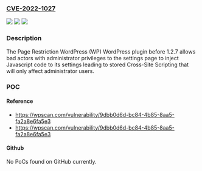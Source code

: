 ### [CVE-2022-1027](https://cve.mitre.org/cgi-bin/cvename.cgi?name=CVE-2022-1027)
![](https://img.shields.io/static/v1?label=Product&message=Page%20Restriction%20WordPress%20(WP)%20%E2%80%93%20Protect%20WP%20Pages%2FPost&color=blue)
![](https://img.shields.io/static/v1?label=Version&message=1.2.7%3C%201.2.7%20&color=brighgreen)
![](https://img.shields.io/static/v1?label=Vulnerability&message=CWE-79%20Cross-site%20Scripting%20(XSS)&color=brighgreen)

### Description

The Page Restriction WordPress (WP) WordPress plugin before 1.2.7 allows bad actors with administrator privileges to the settings page to inject Javascript code to its settings leading to stored Cross-Site Scripting that will only affect administrator users.

### POC

#### Reference
- https://wpscan.com/vulnerability/9dbb0d6d-bc84-4b85-8aa5-fa2a8e6fa5e3
- https://wpscan.com/vulnerability/9dbb0d6d-bc84-4b85-8aa5-fa2a8e6fa5e3

#### Github
No PoCs found on GitHub currently.

